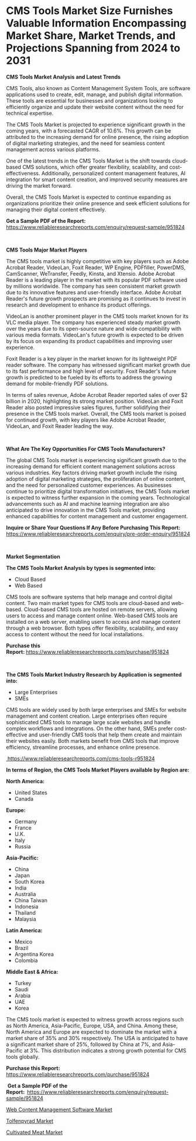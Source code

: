 <p><h1>CMS Tools Market Size Furnishes Valuable Information Encompassing Market Share, Market Trends, and Projections Spanning from 2024 to 2031</h1></p><p><strong>CMS Tools Market Analysis and Latest Trends</strong></p>
<p><p>CMS Tools, also known as Content Management System Tools, are software applications used to create, edit, manage, and publish digital information. These tools are essential for businesses and organizations looking to efficiently organize and update their website content without the need for technical expertise.</p><p>The CMS Tools Market is projected to experience significant growth in the coming years, with a forecasted CAGR of 10.6%. This growth can be attributed to the increasing demand for online presence, the rising adoption of digital marketing strategies, and the need for seamless content management across various platforms.</p><p>One of the latest trends in the CMS Tools Market is the shift towards cloud-based CMS solutions, which offer greater flexibility, scalability, and cost-effectiveness. Additionally, personalized content management features, AI integration for smart content creation, and improved security measures are driving the market forward.</p><p>Overall, the CMS Tools Market is expected to continue expanding as organizations prioritize their online presence and seek efficient solutions for managing their digital content effectively.</p></p>
<p><strong>Get a Sample PDF of the Report:&nbsp;</strong> <a href="https://www.reliableresearchreports.com/enquiry/request-sample/951824">https://www.reliableresearchreports.com/enquiry/request-sample/951824</a></p>
<p>&nbsp;</p>
<p><strong>CMS Tools Major Market Players</strong></p>
<p><p>The CMS tools market is highly competitive with key players such as Adobe Acrobat Reader, VideoLan, Foxit Reader, WP Engine, PDFfiller, PowerDMS, CamScanner, WeTransfer, Feedly, Kinsta, and Xtensio. Adobe Acrobat Reader is a leading player in the market with its popular PDF software used by millions worldwide. The company has seen consistent market growth due to its innovative features and user-friendly interface. Adobe Acrobat Reader's future growth prospects are promising as it continues to invest in research and development to enhance its product offerings.</p><p>VideoLan is another prominent player in the CMS tools market known for its VLC media player. The company has experienced steady market growth over the years due to its open-source nature and wide compatibility with various media formats. VideoLan's future growth is expected to be driven by its focus on expanding its product capabilities and improving user experience.</p><p>Foxit Reader is a key player in the market known for its lightweight PDF reader software. The company has witnessed significant market growth due to its fast performance and high level of security. Foxit Reader's future growth is predicted to be fueled by its efforts to address the growing demand for mobile-friendly PDF solutions.</p><p>In terms of sales revenue, Adobe Acrobat Reader reported sales of over $2 billion in 2020, highlighting its strong market position. VideoLan and Foxit Reader also posted impressive sales figures, further solidifying their presence in the CMS tools market. Overall, the CMS tools market is poised for continued growth, with key players like Adobe Acrobat Reader, VideoLan, and Foxit Reader leading the way.</p></p>
<p>&nbsp;</p>
<p><strong>What Are The Key Opportunities For CMS Tools Manufacturers?</strong></p>
<p><p>The global CMS Tools market is experiencing significant growth due to the increasing demand for efficient content management solutions across various industries. Key factors driving market growth include the rising adoption of digital marketing strategies, the proliferation of online content, and the need for personalized customer experiences. As businesses continue to prioritize digital transformation initiatives, the CMS Tools market is expected to witness further expansion in the coming years. Technological advancements such as AI and machine learning integration are also anticipated to drive innovation in the CMS Tools market, providing enhanced capabilities for content management and customer engagement.</p></p>
<p><strong>Inquire or Share Your Questions If Any Before Purchasing This Report:</strong> <a href="https://www.reliableresearchreports.com/enquiry/pre-order-enquiry/951824">https://www.reliableresearchreports.com/enquiry/pre-order-enquiry/951824</a></p>
<p>&nbsp;</p>
<p><strong>Market Segmentation</strong></p>
<p><strong>The CMS Tools Market Analysis by types is segmented into:</strong></p>
<p><ul><li>Cloud Based</li><li>Web Based</li></ul></p>
<p><p>CMS tools are software systems that help manage and control digital content. Two main market types for CMS tools are cloud-based and web-based. Cloud-based CMS tools are hosted on remote servers, allowing users to access and manage content online. Web-based CMS tools are installed on a web server, enabling users to access and manage content through a web browser. Both types offer flexibility, scalability, and easy access to content without the need for local installations.</p></p>
<p><strong>Purchase this Report:&nbsp;</strong><a href="https://www.reliableresearchreports.com/purchase/951824">https://www.reliableresearchreports.com/purchase/951824</a></p>
<p>&nbsp;</p>
<p><strong>The CMS Tools Market Industry Research by Application is segmented into:</strong></p>
<p><ul><li>Large Enterprises</li><li>SMEs</li></ul></p>
<p><p>CMS tools are widely used by both large enterprises and SMEs for website management and content creation. Large enterprises often require sophisticated CMS tools to manage large scale websites and handle complex workflows and integrations. On the other hand, SMEs prefer cost-effective and user-friendly CMS tools that help them create and maintain their websites easily. Both markets benefit from CMS tools that improve efficiency, streamline processes, and enhance online presence.</p></p>
<p><a href="https://www.reliableresearchreports.com/cms-tools-r951824">&nbsp;https://www.reliableresearchreports.com/cms-tools-r951824</a></p>
<p><strong>In terms of Region, the CMS Tools Market Players available by Region are:</strong></p>
<p>
    <p> <strong> North America: </strong>
        <ul>
            <li>United States</li>
            <li>Canada</li>
        </ul>
        </p> 
    <p> <strong> Europe: </strong>
        <ul>
            <li>Germany</li>
            <li>France</li>
            <li>U.K.</li>
            <li>Italy</li>
            <li>Russia</li>
        </ul>
        </p> 
    <p> <strong> Asia-Pacific: </strong>
        <ul>
            <li>China</li>
            <li>Japan</li>
            <li>South Korea</li>
            <li>India</li>
            <li>Australia</li>
            <li>China Taiwan</li>
            <li>Indonesia</li>
            <li>Thailand</li>
            <li>Malaysia</li>
        </ul>
        </p> 
    <p> <strong> Latin America: </strong>
        <ul>
            <li>Mexico</li>
            <li>Brazil</li>
            <li>Argentina Korea</li>
            <li>Colombia</li>
        </ul>
        </p> 
    <p> <strong> Middle East & Africa: </strong>
        <ul>
            <li>Turkey</li>
            <li>Saudi</li>
            <li>Arabia</li>
            <li>UAE</li>
            <li>Korea</li>
        </ul>
    </p>
    </p>
<p><p>The CMS tools market is expected to witness growth across regions such as North America, Asia-Pacific, Europe, USA, and China. Among these, North America and Europe are expected to dominate the market with a market share of 35% and 30% respectively. The USA is anticipated to have a significant market share of 25%, followed by China at 7%, and Asia-Pacific at 3%. This distribution indicates a strong growth potential for CMS tools globally.</p></p>
<p><strong>Purchase this Report: </strong><a href="https://www.reliableresearchreports.com/purchase/951824">https://www.reliableresearchreports.com/purchase/951824</a></p>
<p>&nbsp;<strong>Get a Sample PDF of the Report:&nbsp;&nbsp;</strong><a href="https://www.reliableresearchreports.com/enquiry/request-sample/951824">https://www.reliableresearchreports.com/enquiry/request-sample/951824</a></p>
<p><strong></strong></p>
<p><p><a href="https://github.com/gracielawharr/Market-Research-Report-List-1/blob/main/web-content-management-software-market.md">Web Content Management Software Market</a></p><p><a href="https://www.linkedin.com/pulse/tolfenpyrad-market-size-focuses-dynamics-in-depth-analysis-5um7c?trackingId=eaDpfNcm3iIL1bVZ%2FCeRLA%3D%3D">Tolfenpyrad Market</a></p><p><a href="https://www.linkedin.com/pulse/cultivated-meat-market-trends-forecast-competitive-analysis-qzqac?trackingId=HeRlqCcYW1AO%2BZIm4RA0MA%3D%3D">Cultivated Meat Market</a></p></p>